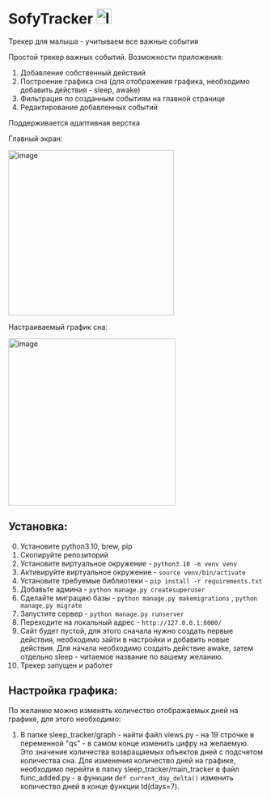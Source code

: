 
# SofyTracker <img width="30" alt="logo" src="https://github.com/user-attachments/assets/2eab569c-eed5-448e-ae98-dc0f15f76595">

Трекер для малыша - учитываем все важные события

Простой трекер важных событий. 
Возможности приложения: 
1. Добавление собственный действий
2. Построение графика сна (для отображения графика, необходимо добавить действия - sleep, awake)
3. Фильтрация по созданным событиям на главной странице
4. Редактирование добавленных событий

Поддерживается адаптивная верстка

Главный экран:


<img width="327" alt="image" src="https://github.com/user-attachments/assets/31dc5b2c-5011-4214-8b38-8da68dece1e7">

Настраиваемый график сна: 


<img width="330" alt="image" src="https://github.com/user-attachments/assets/1b4f6f1a-6594-4ad7-984d-5964ebc3db1e">

## Установка:
0. Установите python3.10, brew, pip
1. Скопируйте репозиторий
2. Установите виртуальное окружение - `python3.10 -m venv venv`
3. Активируйте виртуальное окружение - `source venv/bin/activate`
4. Установите требуемые библиотеки - `pip install -r requirements.txt`
5. Добавьте админа - `python manage.py createsuperuser`
6. Сделайте миграцию базы - `python manage.py makemigrations` , `python manage.py migrate`
7. Запустите сервер - `python manage.py runserver`
8. Переходите на локальный адрес - `http://127.0.0.1:8000/`
9. Сайт будет пустой, для этого сначала нужно создать первые действия, необходимо зайти в настройки и добавить новые действия. Для начала необходимо создать действие awake, затем отдельно sleep - читаемое название по вашему желанию.
10. Трекер запущен и работет

## Настройка графика: 
По желанию можно изменять количество отображаемых дней на графике, для этого необходимо:
1. В папке sleep_tracker/graph - найти файл views.py - на 19 строчке в переменной "qs" - в самом конце изменить цифру на желаемую. Это значение количества возвращаемых объектов дней с подсчетом количества сна. Для изменения количество дней на графике, необходимо перейти в папку sleep_tracker/main_tracker в файл func_added.py - в функции d`ef current_day_delta()` изменить количество дней в конце функции td(days=7).
